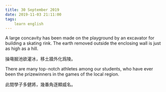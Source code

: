 ```yaml
---
title: 30 September 2019
date: 2019-11-03 21:11:00
tags:
    learn english
---
```

A large concavity has been made on the playground
by an excavator for building a skating rink. The earth removed outside the enclosing
wall is just as high as a hill.

操塲掘池欲灌冰，移土牆外化爲陵。

There are many top⁃notch athletes among our
students, who have ever been the prizewinners in the games of the local region.


此間學子多健將，幾番角逐顯威名。

